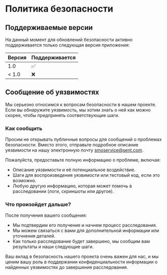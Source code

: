 # Политика безопасности

## Поддерживаемые версии

На данный момент для обновлений безопасности активно поддерживается только следующая версия приложения:

| Версия  | Поддерживается          |
| ------- | ------------------ |
| 1.0   | :white_check_mark: |
| < 1.0   | :x:                |

## Сообщение об уязвимостях

Мы серьезно относимся к вопросам безопасности в нашем проекте. Если вы обнаружите уязвимость, мы хотим знать о ней как можно скорее, чтобы предпринять соответствующие шаги.

### Как сообщить

Просим не открывать публичные вопросы для сообщений о проблемах безопасности. Вместо этого, отправьте подробное описание уязвимости на нашу электронную почту [smoservice@sent.com](mailto:smoservice@sent.com).

Пожалуйста, предоставьте полную информацию о проблеме, включая:

- Описание уязвимости и её потенциальное воздействие.
- Шаги для воспроизведения уязвимости или тестовый код, если это возможно.
- Любую другую информацию, которая может помочь в расследовании (логи, скриншоты или другое).

### Что произойдет дальше?

После получения вашего сообщения:

- Мы подтвердим его получение и начнем процесс расследования.
- Мы можем связаться с вами для дополнительной информации или уточнения деталей.
- Как только расследование будет завершено, мы сообщим вам результаты и наши следующие шаги.

Ваш вклад в безопасность нашего проекта очень важен для нас, и мы ценим вашу роль в поддержании конфиденциальности информации о найденных уязвимостях до завершения расследования.
